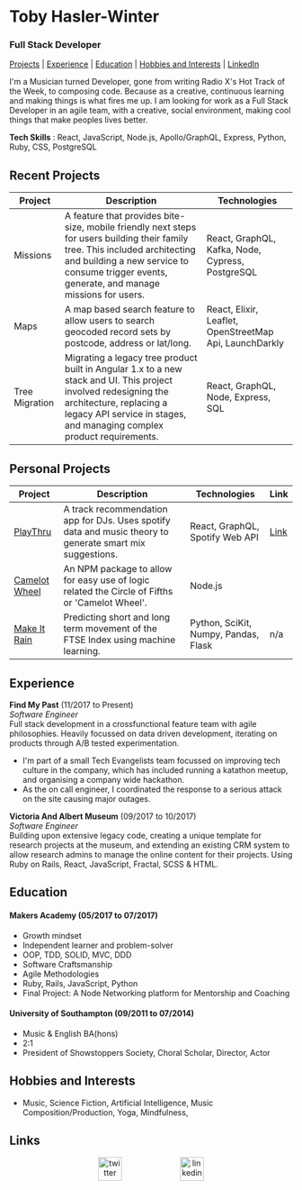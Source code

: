 # Toby Hasler-Winter

### Full Stack Developer

[Projects](#projects) | [Experience](#experience) | [Education](#education) | [Hobbies and Interests](#hobbies-and-interests) | [LinkedIn](https://www.linkedin.com/in/toby-hasler-winter-16901227)

I'm a Musician turned Developer, gone from writing Radio X's Hot Track of the Week, to composing code. Because as a creative, continuous learning and making things is what fires me up. I am looking for work as a Full Stack Developer in an agile team, with a creative, social environment, making cool things that make peoples lives better.

**Tech Skills** : React, JavaScript, Node.js, Apollo/GraphQL, Express, Python, Ruby, CSS, PostgreSQL

## Recent Projects

| Project        | Description                                                                                                                                                                                                                   | Technologies                                            |
| -------------- | ----------------------------------------------------------------------------------------------------------------------------------------------------------------------------------------------------------------------------- | ------------------------------------------------------- |
| Missions       | A feature that provides bite-size, mobile friendly next steps for users building their family tree. This included architecting and building a new service to consume trigger events, generate, and manage missions for users. | React, GraphQL, Kafka, Node, Cypress, PostgreSQL        |
| Maps           | A map based search feature to allow users to search geocoded record sets by postcode, address or lat/long.                                                                                                                    | React, Elixir, Leaflet, OpenStreetMap Api, LaunchDarkly |
| Tree Migration | Migrating a legacy tree product built in Angular 1.x to a new stack and UI. This project involved redesigning the architecture, replacing a legacy API service in stages, and managing complex product requirements.          | React, GraphQL, Node, Express, SQL                      |

## Personal Projects

| Project                                                        | Description                                                                                               | Technologies                         | Link                          |
| -------------------------------------------------------------- | --------------------------------------------------------------------------------------------------------- | ------------------------------------ | ----------------------------- |
| [PlayThru](https://github.com/jackbittiner/play-thru)          | A track recommendation app for DJs. Uses spotify data and music theory to generate smart mix suggestions. | React, GraphQL, Spotify Web API      | [Link](https://playthru.xyz/) |
| [Camelot Wheel](https://github.com/jackbittiner/camelot-wheel) | An NPM package to allow for easy use of logic related the Circle of Fifths or 'Camelot Wheel'.            | Node.js                              |
| [Make It Rain](https://github.com/tobywinter/makeitrain)       | Predicting short and long term movement of the FTSE Index using machine learning.                         | Python, SciKit, Numpy, Pandas, Flask | n/a                           |

## Experience

**Find My Past** (11/2017 to Present)  
_Software Engineer_  
Full stack development in a crossfunctional feature team with agile philosophies. Heavily focussed on data driven development, iterating on products through A/B tested experimentation.

- I'm part of a small Tech Evangelists team focussed on improving tech culture in the company, which has included running a katathon meetup, and organising a company wide hackathon.
- As the on call engineer, I coordinated the response to a serious attack on the site causing major outages.

**Victoria And Albert Museum** (09/2017 to 10/2017)  
_Software Engineer_  
Building upon extensive legacy code, creating a unique template for research projects at the museum, and extending an existing CRM system to allow research admins to manage the online content for their projects. Using Ruby on Rails, React, JavaScript, Fractal, SCSS & HTML.

## Education

#### Makers Academy (05/2017 to 07/2017)

- Growth mindset
- Independent learner and problem-solver
- OOP, TDD, SOLID, MVC, DDD
- Software Craftsmanship
- Agile Methodologies
- Ruby, Rails, JavaScript, Python
- Final Project: A Node Networking platform for Mentorship and Coaching

#### University of Southampton (09/2011 to 07/2014)

- Music & English BA(hons)
- 2:1
- President of Showstoppers Society, Choral Scholar, Director, Actor

## Hobbies and Interests

- Music, Science Fiction, Artificial Intelligence, Music Composition/Production, Yoga, Mindfulness,

## Links

<p align="center">
<a href="https://twitter.com/tobiasjwinter">
<img src="http://goinkscape.com/wp-content/uploads/2015/07/twitter-logo-final.png" alt="twitter" hspace="50" height="42" width="42"></a>

<a href="https://www.linkedin.com/in/toby-hasler-winter-16901227/">
<img src="https://www.iconfinder.com/data/icons/free-social-icons/67/linkedin_circle_color-512.png" alt="linkedin" hspace="50" height="42" width="42"></a>
</p>
